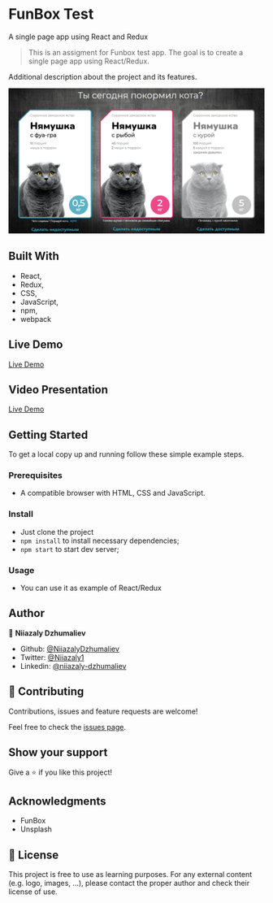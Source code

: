 # FunBox Test

A single page app using React and Redux

> This is an assigment for Funbox test app. The goal is to create a single page app using React/Redux.

Additional description about the project and its features.

![BookStore](public/Screenshot_1.png)

## Built With

- React,
- Redux,
- CSS,
- JavaScript,
- npm,
- webpack

## Live Demo

[Live Demo](https://jovial-snyder-db3ed4.netlify.app/)

## Video Presentation

[Live Demo](https://www.loom.com/share/4b7072f71fdd4156a288c9618f8a0376)

## Getting Started

To get a local copy up and running follow these simple example steps.

### Prerequisites

- A compatible browser with HTML, CSS and JavaScript.

### Install

- Just clone the project
- `npm install` to install necessary dependencies;
- `npm start` to start dev server;

### Usage

- You can use it as example of React/Redux

## Author

👤 **Niiazaly Dzhumaliev**

- Github: [@NiiazalyDzhumaliev](https://github.com/NiiazalyDzhumaliev)
- Twitter: [@Niiazaly1](https://twitter.com/Niiazaly1)
- Linkedin: [@niiazaly-dzhumaliev](https://www.linkedin.com/in/niiazaly-dzhumaliev-117707132/)

## 🤝 Contributing

Contributions, issues and feature requests are welcome!

Feel free to check the [issues page](https://github.com/NiiazalyDzhumaliev/fun-box-test/issues).

## Show your support

Give a ⭐️ if you like this project!

## Acknowledgments

- FunBox
- Unsplash

## 📝 License

This project is free to use as learning purposes. For any external content (e.g. logo, images, ...), please contact the proper author and check their license of use.
